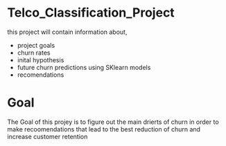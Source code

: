 # Telco_Classification_Project
this project will contain information about,
  - project goals 
  - churn rates 
  - inital hypothesis 
  - future churn predictions using SKlearn models 
  - recomendations 
  
  # Goal 
  The Goal of this projey is to figure out the main drierts of churn in order 
  to make recoomendations that lead to the best reduction of churn and increase customer retention 
